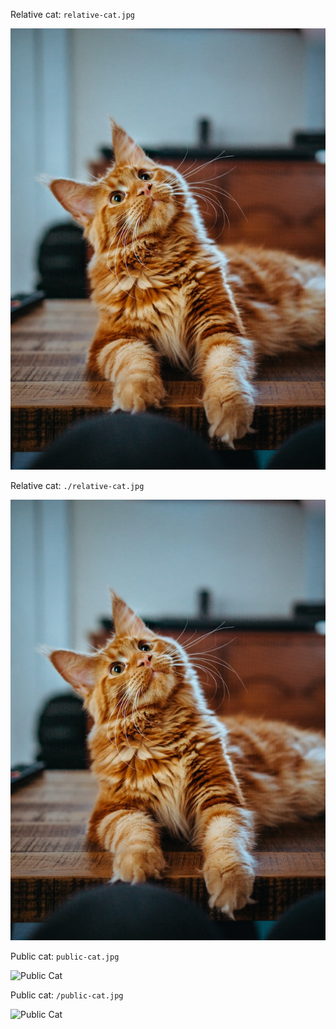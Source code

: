 Relative cat: `relative-cat.jpg`

![Relative cat](relative-cat.jpg)

Relative cat: `./relative-cat.jpg`

![Relative cat](./relative-cat.jpg)

Public cat: `public-cat.jpg`

![Public Cat](public-cat.jpg)

Public cat: `/public-cat.jpg`

![Public Cat](/public-cat.jpg)
